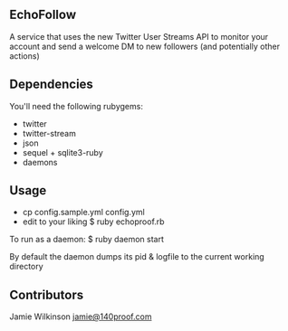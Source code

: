 EchoFollow
---------

A service that uses the new Twitter User Streams API to monitor your account
and send a welcome DM to new followers (and potentially other actions)


Dependencies
------------

You'll need the following rubygems:

* twitter
* twitter-stream
* json
* sequel + sqlite3-ruby
* daemons


Usage
-----

* cp config.sample.yml config.yml
* edit to your liking
$ ruby echoproof.rb

To run as a daemon:
$ ruby daemon start

By default the daemon dumps its pid & logfile to the current working directory


Contributors
-----------
Jamie Wilkinson <jamie@140proof.com>
